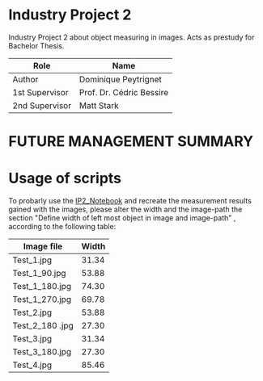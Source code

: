 # Industry Project 2
Industry Project 2 about object measuring in images. Acts as prestudy for Bachelor Thesis.

| Role   | Name         |
| ------------- | ------------- |
| Author   | Dominique Peytrignet         |
| 1st Supervisor| Prof. Dr. Cédric Bessire         |
| 2nd Supervisor| Matt Stark       |

# FUTURE MANAGEMENT SUMMARY



# Usage of scripts
To probarly use the [IP2_Notebook](https://github.com/DominiquePeytrignet/BTHE/blob/main/PythonFiles/IP2_Notebook.ipynb) and recreate the measurement results gained with the images, please alter the width and the image-path the section "Define width of left most object in image and image-path" , according to the following table:

| Image file    | Width         |
| ------------- | ------------- |
| Test_1.jpg   | 31.34         |
| Test_1_90.jpg| 53.88         |
| Test_1_180.jpg| 74.30        |
| Test_1_270.jpg| 69.78 |
| Test_2.jpg   | 53.88         |
| Test_2_180  .jpg  | 27.30 |
| Test_3.jpg   | 31.34         |
| Test_3_180.jpg  | 27.30 |
| Test_4.jpg   | 85.46         |
